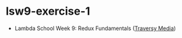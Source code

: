 # lsw9-exercise-1
- Lambda School Week 9: Redux Fundamentals ([Traversy Media](https://www.youtube.com/watch?v=93p3LxR9xfM))